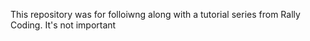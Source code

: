 This repository was for folloiwng along with a tutorial series from Rally Coding. It's not important

